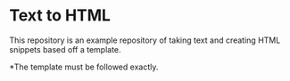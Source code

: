 # Text to HTML

This repository is an example repository of taking text and creating HTML snippets based off a template.

*The template must be followed exactly.  
